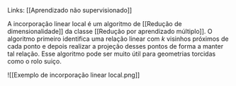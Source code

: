 ---
---

Links: [[Aprendizado não supervisionado]]

A incorporação linear local é um algoritmo de [[Redução de dimensionalidade]] da classe [[Redução por aprendizado múltiplo]]. O algoritmo primeiro identifica uma relação linear com $k$ visinhos próximos de cada ponto e depois realizar a projeção desses pontos de forma a manter tal relação. Esse algoritmo pode ser muito útil para geometrias torcidas como o rolo suiço. 


![[Exemplo de incorporação linear local.png]]
